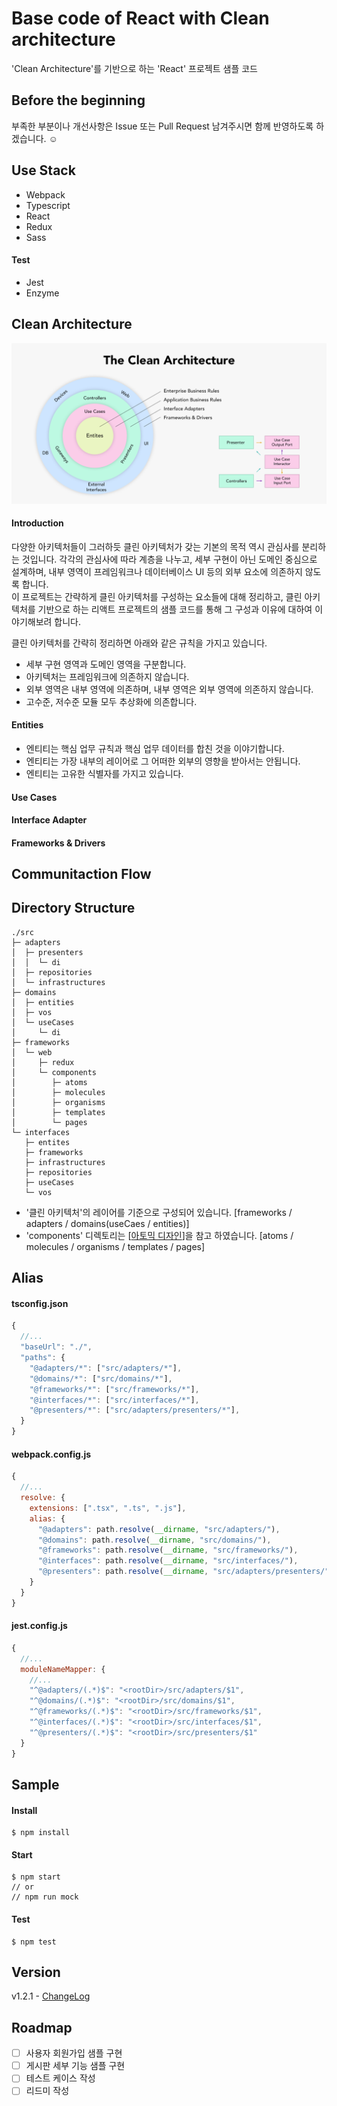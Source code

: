 # Base code of React with Clean architecture
'Clean Architecture'를 기반으로 하는 'React' 프로젝트 샘플 코드

## Before the beginning
부족한 부분이나 개선사항은 Issue 또는 Pull Request 남겨주시면 함께 반영하도록 하겠습니다. ☺️ 

## Use Stack
* Webpack
* Typescript
* React
* Redux
* Sass
#### Test
* Jest
* Enzyme

## Clean Architecture
![Alt Clean architecture](/_readme/clean-architecture.png)

#### Introduction
다양한 아키텍처들이 그러하듯 클린 아키텍처가 갖는 기본의 목적 역시 관심사를 분리하는 것입니다. 각각의 관심사에 따라 계층을 나누고, 세부 구현이 아닌 도메인 중심으로 설계하며, 내부 영역이 프레임워크나 데이터베이스 UI 등의 외부 요소에 의존하지 않도록 합니다.   
이 프로젝트는 간략하게 클린 아키텍처를 구성하는 요소들에 대해 정리하고, 클린 아키텍처를 기반으로 하는 리액트 프로젝트의 샘플 코드를 통해 그 구성과 이유에 대하여 이야기해보려 합니다.
  
클린 아키텍처를 간략히 정리하면 아래와 같은 규칙을 가지고 있습니다.
  
* 세부 구현 영역과 도메인 영역을 구분합니다.
* 아키텍처는 프레임워크에 의존하지 않습니다.
* 외부 영역은 내부 영역에 의존하며, 내부 영역은 외부 영역에 의존하지 않습니다.
* 고수준, 저수준 모듈 모두 추상화에 의존합니다.

#### Entities
* 엔티티는 핵심 업무 규칙과 핵심 업무 데이터를 합친 것을 이야기합니다.
* 엔티티는 가장 내부의 레이어로 그 어떠한 외부의 영향을 받아서는 안됩니다.
* 엔티티는 고유한 식별자를 가지고 있습니다.

#### Use Cases

#### Interface Adapter

#### Frameworks & Drivers


## Communitaction Flow


## Directory Structure
```
./src
├─ adapters
│  ├─ presenters
│  │  └─ di
│  ├─ repositories
│  └─ infrastructures
├─ domains
│  ├─ entities
│  ├─ vos
│  └─ useCases
│     └─ di
├─ frameworks
│  └─ web
│     ├─ redux
│     └─ components
│        ├─ atoms
│        ├─ molecules
│        ├─ organisms
│        ├─ templates
│        └─ pages
└─ interfaces
   ├─ entites
   ├─ frameworks
   ├─ infrastructures
   ├─ repositories
   ├─ useCases
   └─ vos
```

* '클린 아키텍처'의 레이어를 기준으로 구성되어 있습니다.  [frameworks / adapters / domains(useCaes / entities)]
* 'components' 디렉토리는 [[아토믹 디자인](https://bradfrost.com/blog/post/atomic-web-design/#atoms)]을 참고 하였습니다.  [atoms / molecules / organisms / templates / pages]

## Alias
#### tsconfig.json
```js
{
  //...
  "baseUrl": "./",
  "paths": {
    "@adapters/*": ["src/adapters/*"],
    "@domains/*": ["src/domains/*"],
    "@frameworks/*": ["src/frameworks/*"],
    "@interfaces/*": ["src/interfaces/*"],
    "@presenters/*": ["src/adapters/presenters/*"],
  }
}
```

#### webpack.config.js
```js
{
  //...
  resolve: {
    extensions: [".tsx", ".ts", ".js"],
    alias: { 
      "@adapters": path.resolve(__dirname, "src/adapters/"),
      "@domains": path.resolve(__dirname, "src/domains/"),
      "@frameworks": path.resolve(__dirname, "src/frameworks/"),
      "@interfaces": path.resolve(__dirname, "src/interfaces/"),
      "@presenters": path.resolve(__dirname, "src/adapters/presenters/")
    }
  }
}
```

#### jest.config.js
```js
{
  //...
  moduleNameMapper: { 
    //...
    "^@adapters/(.*)$": "<rootDir>/src/adapters/$1",
    "^@domains/(.*)$": "<rootDir>/src/domains/$1",
    "^@frameworks/(.*)$": "<rootDir>/src/frameworks/$1",
    "^@interfaces/(.*)$": "<rootDir>/src/interfaces/$1",
    "^@presenters/(.*)$": "<rootDir>/src/presenters/$1"
  }
}
```

## Sample
#### Install
```
$ npm install
```
#### Start
```
$ npm start
// or
// npm run mock
```
#### Test
```
$ npm test
```

## Version
v1.2.1 - [ChangeLog](https://github.com/falsy/react-with-clean-architecture/blob/master/changelog.md)

## Roadmap
- [ ] 사용자 회원가입 샘플 구현
- [ ] 게시판 세부 기능 샘플 구현
- [ ] 테스트 케이스 작성
- [ ] 리드미 작성
